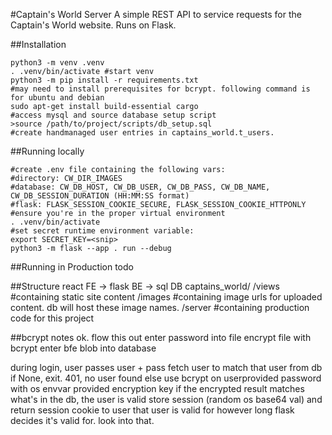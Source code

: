 #Captain's World Server
A simple REST API to service requests for the Captain's World website. Runs on Flask.

##Installation
```
python3 -m venv .venv
. .venv/bin/activate #start venv
python3 -m pip install -r requirements.txt
#may need to install prerequisites for bcrypt. following command is for ubuntu and debian
sudo apt-get install build-essential cargo
#access mysql and source database setup script
>source /path/to/project/scripts/db_setup.sql
#create handmanaged user entries in captains_world.t_users.
```

##Running locally
```
#create .env file containing the following vars: 
#directory: CW_DIR_IMAGES
#database: CW_DB_HOST, CW_DB_USER, CW_DB_PASS, CW_DB_NAME, CW_DB_SESSION_DURATION (HH:MM:SS format)
#flask: FLASK_SESSION_COOKIE_SECURE, FLASK_SESSION_COOKIE_HTTPONLY
#ensure you're in the proper virtual environment
. .venv/bin/activate
#set secret runtime environment variable:
export SECRET_KEY=<snip>
python3 -m flask --app . run --debug
```

##Running in Production
todo

##Structure
react FE -> flask BE -> sql DB
captains_world/
    /views #containing static site content
    /images #containing image urls for uploaded content. db will host these image names.
    /server #containing production code for this project

##bcrypt notes
ok. flow this out
enter password into file
encrypt file with bcrypt
enter bfe blob into database

during login, user passes user + pass
fetch user to match that user from db
if None, exit. 401, no user found
else
    use bcrypt on userprovided password with os envvar provided encryption key
    if the encrypted result matches what's in the db, the user is valid
    store session (random os base64 val) and return session cookie to user
    that user is valid for however long flask decides it's valid for. look into that.
